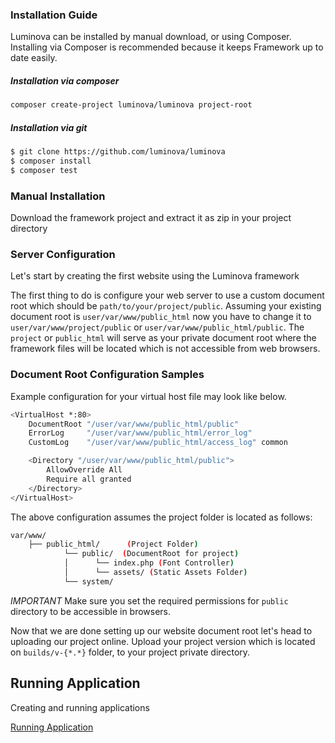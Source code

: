 ### Installation Guide

Luminova can be installed by manual download, or using Composer. 
Installing via Composer is recommended because it keeps Framework up to date easily.

##### Installation via composer 

```bash
composer create-project luminova/luminova project-root
```

##### Installation via git

```bash
$ git clone https://github.com/luminova/luminova
$ composer install
$ composer test
```

### Manual Installation 

Download the framework project and extract it as zip in your project directory


### Server Configuration

Let's start by creating the first website using the Luminova framework

The first thing to do is configure your web server to use a custom document root which should be `path/to/your/project/public`.
Assuming your existing document root is `user/var/www/public_html` now you have to change it to `user/var/www/project/public` or `user/var/www/public_html/public`. The `project` or `public_html` will serve as your private document root where the framework files will be located which is not accessible from web browsers.

### Document Root Configuration Samples

Example configuration for your virtual host file may look like below.

```bash 
<VirtualHost *:80>
    DocumentRoot "/user/var/www/public_html/public"
    ErrorLog     "/user/var/www/public_html/error_log"
    CustomLog    "/user/var/www/public_html/access_log" common

    <Directory "/user/var/www/public_html/public">
        AllowOverride All
        Require all granted
    </Directory>
</VirtualHost>
```
The above configuration assumes the project folder is located as follows:

```bash
var/www/
    ├── public_html/      (Project Folder)
            └── public/  (DocumentRoot for project)
            │      └── index.php (Font Controller)
            │      └── assets/ (Static Assets Folder)
            └── system/
```

*IMPORTANT*
Make sure you set the required permissions for `public` directory to be accessible in browsers.

Now that we are done setting up our website document root let's head to uploading our project online.
Upload your project version which is located on `builds/v-{*.*}` folder, to your project private directory.


## Running Application

Creating and running applications

[Running Application](START.md)
